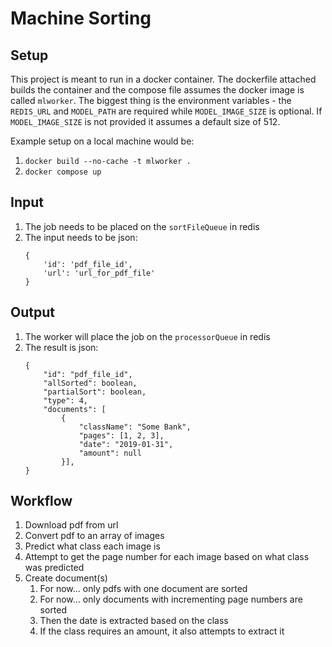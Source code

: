# Machine Sorting

## Setup

This project is meant to run in a docker container. The dockerfile attached builds the container and the compose file assumes the docker image is called `mlworker`. The biggest thing is the environment variables - the `REDIS_URL` and `MODEL_PATH` are required while `MODEL_IMAGE_SIZE` is optional. If `MODEL_IMAGE_SIZE` is not provided it assumes a default size of 512.

Example setup on a local machine would be:

1. `docker build --no-cache -t mlworker .`
2. `docker compose up`

## Input

1. The job needs to be placed on the `sortFileQueue` in redis
2. The input needs to be json:
   ```
   {
       'id': 'pdf_file_id',
       'url': 'url_for_pdf_file'
   }
   ```

## Output

1. The worker will place the job on the `processorQueue` in redis
2. The result is json:
   ```
   {
       "id": "pdf_file_id",
       "allSorted": boolean,
       "partialSort": boolean,
       "type": 4,
       "documents": [
           {
               "className": "Some Bank",
               "pages": [1, 2, 3],
               "date": "2019-01-31",
               "amount": null
           }],
   }
   ```

## Workflow

1. Download pdf from url
2. Convert pdf to an array of images
3. Predict what class each image is
4. Attempt to get the page number for each image based on what class was predicted
5. Create document(s)
    1. For now... only pdfs with one document are sorted
    2. For now... only documents with incrementing page numbers are sorted
    3. Then the date is extracted based on the class
    4. If the class requires an amount, it also attempts to extract it

